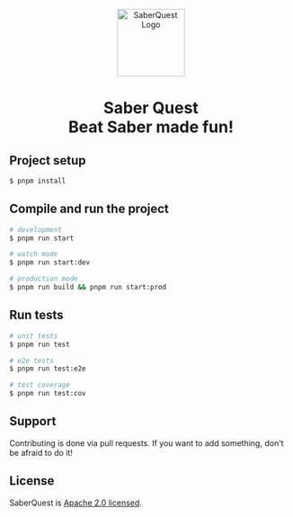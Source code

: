 
<p align="center">
  <a href="https://saberquest.xyz/" target="_blank">
    <img src="https://saberquest.xyz/assets/images/Logo.png" width="120" alt="SaberQuest Logo" />
  </a>
</p>



<h1 align="center"><strong>Saber Quest <br>Beat Saber made fun!</strong></h1>


## Project setup

```bash
$ pnpm install
```

## Compile and run the project

```bash
# development
$ pnpm run start

# watch mode
$ pnpm run start:dev

# production mode
$ pnpm run build && pnpm run start:prod
```

## Run tests

```bash
# unit tests
$ pnpm run test

# e2e tests
$ pnpm run test:e2e

# test coverage
$ pnpm run test:cov
```
## Support

Contributing is done via pull requests. If you want to add something, don't be afraid to do it!

## License

SaberQuest is [Apache 2.0 licensed](https://github.com/Saber-Quest/saberquest-api/blob/master/LICENSE).
